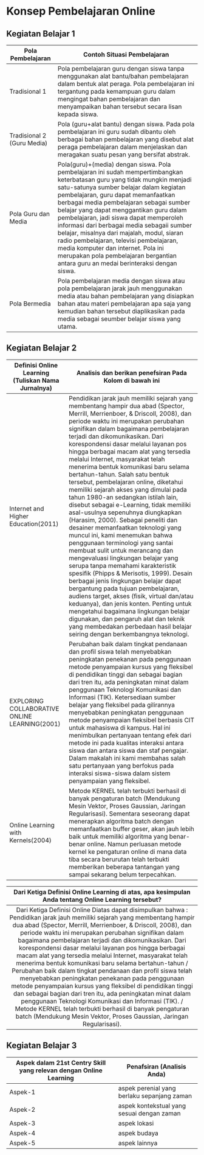 # Konsep Pembelajaran Online

## Kegiatan Belajar 1

| Pola Pembelajaran | Contoh Situasi Pembelajaran |
| ----------------- | --------------------------- |
| Tradisional 1 | Pola pembelajaran guru dengan siswa tanpa menggunakan alat bantu/bahan pembelajaran dalam bentuk alat peraga. Pola pembelajaran ini tergantung pada kemampuan guru dalam mengingat bahan pembelajaran dan menyampaikan bahan tersebut secara lisan kepada siswa. |
| Tradisional 2 (Guru Media) | Pola (guru+alat bantu) dengan siswa. Pada pola pembelajaran ini guru sudah dibantu oleh berbagai bahan pembelajaran yang disebut alat peraga pembelajaran dalam menjelaskan dan meragakan suatu pesan yang bersifat abstrak. |
| Pola Guru dan Media | Pola(guru)+(media) dengan siswa. Pola pembelajaran ini sudah mempertimbangkan keterbatasan guru yang tidak mungkin menjadi satu-satunya sumber belajar dalam kegiatan pembelajaran, guru dapat memanfaatkan berbagai media pembelajaran sebagai sumber belajar yang dapat menggantikan guru dalam pembelajaran, jadi siswa dapat memperoleh informasi dari berbagai media sebagaii sumber belajar, misalnya dari majalah, modul, siaran radio pembelajaran, televisi pembelajaran, media komputer dan internet. Pola ini merupakan pola pembelajaran bergantian antara guru an medai berinteraksi dengan siswa. |
| Pola Bermedia | Pola pembelajaran media dengan siswa atau pola pembelajaran jarak jauh menggunakan media atau bahan pembelajaran yang disiapkan bahan atau materi pembelajaran apa saja yang kemudian bahan tersebut diaplikasikan pada media sebagai seumber belajar siswa yang utama. |

## Kegiatan Belajar 2

| Definisi Online Learning (Tuliskan Nama Jurnalnya) | Analisis dan berikan penefsiran Pada Kolom di bawah ini |
| -------------------------------------------------- | ------------------------------------------------------- |
| Internet and Higher Education(2011) | Pendidikan jarak jauh memiliki sejarah yang membentang hampir dua abad (Spector, Merrill, Merrienboer, & Driscoll, 2008), dan periode waktu ini merupakan perubahan signifikan dalam bagaimana pembelajaran terjadi dan dikomunikasikan. Dari korespondensi dasar melalui layanan pos hingga berbagai macam alat yang tersedia melalui Internet, masyarakat telah menerima bentuk komunikasi baru selama bertahun-tahun. Salah satu bentuk tersebut, pembelajaran online, diketahui memiliki sejarah akses yang dimulai pada tahun 1980-an sedangkan istilah lain, disebut sebagai e-Learning, tidak memiliki asal-usulnya sepenuhnya diungkapkan (Harasim, 2000). Sebagai peneliti dan desainer memanfaatkan teknologi yang muncul ini, kami menemukan bahwa penggunaan terminologi yang santai membuat sulit untuk merancang dan mengevaluasi lingkungan belajar yang serupa tanpa memahami karakteristik spesifik (Phipps & Merisotis, 1999). Desain berbagai jenis lingkungan belajar dapat bergantung pada tujuan pembelajaran, audiens target, akses (fisik, virtual dan/atau keduanya), dan jenis konten. Penting untuk mengetahui bagaimana lingkungan belajar digunakan, dan pengaruh alat dan teknik yang membedakan perbedaan hasil belajar seiring dengan berkembangnya teknologi. |
| EXPLORING COLLABORATIVE ONLINE LEARNING(2001) | Perubahan baik dalam tingkat pendanaan dan profil siswa telah menyebabkan peningkatan penekanan pada penggunaan metode penyampaian kursus yang fleksibel di pendidikan tinggi dan sebagai bagian dari tren itu, ada peningkatan minat dalam penggunaan Teknologi Komunikasi dan Informasi (TIK). Ketersediaan sumber belajar yang fleksibel pada gilirannya menyebabkan peningkatan penggunaan metode penyampaian fleksibel berbasis CIT untuk mahasiswa di kampus. Hal ini menimbulkan pertanyaan tentang efek dari metode ini pada kualitas interaksi antara siswa dan antara siswa dan staf pengajar. Dalam makalah ini kami membahas salah satu pertanyaan yang berfokus pada interaksi siswa-siswa dalam sistem penyampaian yang fleksibel. |
| Online Learning with Kernels(2004) | Metode KERNEL telah terbukti berhasil di banyak pengaturan batch (Mendukung Mesin Vektor, Proses Gaussian, Jaringan Regularisasi). Sementara seseorang dapat menerapkan algoritma batch dengan memanfaatkan buffer geser, akan jauh lebih baik untuk memiliki algoritma yang benar-benar online. Namun perluasan metode kernel ke pengaturan online di mana data tiba secara berurutan telah terbukti memberikan beberapa tantangan yang sampai sekarang belum terpecahkan. |

| Dari Ketiga Definisi Online Learning di atas, apa kesimpulan Anda tentang Online Learning tersebut? |
| :-------------------------------------------------------------------------------------------------: |
| Dari Ketiga Definisi Online Diatas dapat disimpulkan bahwa : Pendidikan jarak jauh memiliki sejarah yang membentang hampir dua abad (Spector, Merrill, Merrienboer, & Driscoll, 2008), dan periode waktu ini merupakan perubahan signifikan dalam bagaimana pembelajaran terjadi dan dikomunikasikan. Dari korespondensi dasar melalui layanan pos hingga berbagai macam alat yang tersedia melalui Internet, masyarakat telah menerima bentuk komunikasi baru selama bertahun-tahun / Perubahan baik dalam tingkat pendanaan dan profil siswa telah menyebabkan peningkatan penekanan pada penggunaan metode penyampaian kursus yang fleksibel di pendidikan tinggi dan sebagai bagian dari tren itu, ada peningkatan minat dalam penggunaan Teknologi Komunikasi dan Informasi (TIK). / Metode KERNEL telah terbukti berhasil di banyak pengaturan batch (Mendukung Mesin Vektor, Proses Gaussian, Jaringan Regularisasi). |

## Kegiatan Belajar 3

| Aspek dalam 21st Centry Skill yang relevan dengan Online Learning | Penafsiran (Analisis Anda) |
| ----------------------------------------------------------------- | -------------------------- |
| Aspek-1  | aspek perenial yang berlaku sepanjang zaman |
| Aspek-2  | aspek kontekstual yang sesuai dengan zaman |
| Aspek-3  | aspek lokasi |
| Aspek-4  | aspek budaya |
| Aspek-5  | aspek lainnya |
